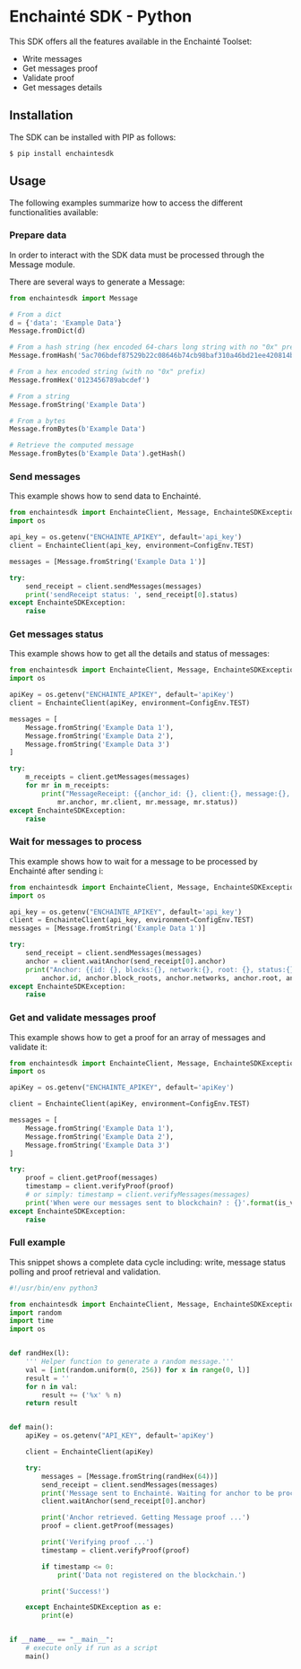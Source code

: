 # Enchainté SDK -  Python

This SDK offers all the features available in the Enchainté Toolset:
- Write messages
- Get messages proof
- Validate proof
- Get messages details

## Installation

The SDK can be installed with PIP as follows:

```shell
$ pip install enchaintesdk
```

## Usage

The following examples summarize how to access the different functionalities available:

### Prepare data

In order to interact with the SDK data must be processed through the Message module.

There are several ways to generate a Message:

```python
from enchaintesdk import Message

# From a dict
d = {'data': 'Example Data'}
Message.fromDict(d)

# From a hash string (hex encoded 64-chars long string with no "0x" prefix)
Message.fromHash('5ac706bdef87529b22c08646b74cb98baf310a46bd21ee420814b04c71fa42b1')

# From a hex encoded string (with no "0x" prefix)
Message.fromHex('0123456789abcdef')

# From a string
Message.fromString('Example Data')

# From a bytes
Message.fromBytes(b'Example Data')

# Retrieve the computed message
Message.fromBytes(b'Example Data').getHash()
```

### Send messages

This example shows how to send data to Enchainté.

```python
from enchaintesdk import EnchainteClient, Message, EnchainteSDKException, ConfigEnv
import os

api_key = os.getenv("ENCHAINTE_APIKEY", default='api_key')
client = EnchainteClient(api_key, environment=ConfigEnv.TEST)

messages = [Message.fromString('Example Data 1')]

try:
	send_receipt = client.sendMessages(messages)
    print('sendReceipt status: ', send_receipt[0].status)
except EnchainteSDKException:
	raise
```

### Get messages status

This example shows how to get all the details and status of messages:

```python
from enchaintesdk import EnchainteClient, Message, EnchainteSDKException, ConfigEnv
import os

apiKey = os.getenv("ENCHAINTE_APIKEY", default='apiKey')
client = EnchainteClient(apiKey, environment=ConfigEnv.TEST)

messages = [
    Message.fromString('Example Data 1'),
    Message.fromString('Example Data 2'),
    Message.fromString('Example Data 3')
]

try:
	m_receipts = client.getMessages(messages)
    for mr in m_receipts:
        print("MessageReceipt: {{anchor_id: {}, client:{}, message:{}, status:{}}}".format(
            mr.anchor, mr.client, mr.message, mr.status))
except EnchainteSDKException:
	raise
```


### Wait for messages to process

This example shows how to wait for a message to be processed by Enchainté after sending i:

```python
from enchaintesdk import EnchainteClient, Message, EnchainteSDKException, ConfigEnv
import os

api_key = os.getenv("ENCHAINTE_APIKEY", default='api_key')
client = EnchainteClient(api_key, environment=ConfigEnv.TEST)
messages = [Message.fromString('Example Data 1')]

try:
	send_receipt = client.sendMessages(messages)
    anchor = client.waitAnchor(send_receipt[0].anchor)
    print("Anchor: {{id: {}, blocks:{}, network:{}, root: {}, status:{}}}".format(
        anchor.id, anchor.block_roots, anchor.networks, anchor.root, anchor.status))
except EnchainteSDKException:
	raise
```

### Get and validate messages proof

This example shows how to get a proof for an array of messages and validate it:

```python
from enchaintesdk import EnchainteClient, Message, EnchainteSDKException, ConfigEnv
import os

apiKey = os.getenv("ENCHAINTE_APIKEY", default='apiKey')

client = EnchainteClient(apiKey, environment=ConfigEnv.TEST)

messages = [
    Message.fromString('Example Data 1'),
    Message.fromString('Example Data 2'),
    Message.fromString('Example Data 3')
]

try:
	proof = client.getProof(messages)
	timestamp = client.verifyProof(proof)
    # or simply: timestamp = client.verifyMessages(messages)
    print('When were our messages sent to blockchain? : {}'.format(is_valid_boolean))
except EnchainteSDKException:
	raise
```

### Full example

This snippet shows a complete data cycle including: write, message status polling and proof retrieval and validation.

```python
#!/usr/bin/env python3

from enchaintesdk import EnchainteClient, Message, EnchainteSDKException
import random
import time
import os


def randHex(l):
    ''' Helper function to generate a random message.'''
    val = [int(random.uniform(0, 256)) for x in range(0, l)]
    result = ''
    for n in val:
        result += ('%x' % n)
    return result


def main():
    apiKey = os.getenv("API_KEY", default='apiKey')

    client = EnchainteClient(apiKey)

    try:
        messages = [Message.fromString(randHex(64))]
        send_receipt = client.sendMessages(messages)
        print('Message sent to Enchainté. Waiting for anchor to be processed ...')
        client.waitAnchor(send_receipt[0].anchor)

        print('Anchor retrieved. Getting Message proof ...')
        proof = client.getProof(messages)

        print('Verifying proof ...')
        timestamp = client.verifyProof(proof)

        if timestamp <= 0:
            print('Data not registered on the blockchain.')

        print('Success!')

    except EnchainteSDKException as e:
        print(e)


if __name__ == "__main__":
    # execute only if run as a script
    main()
```
